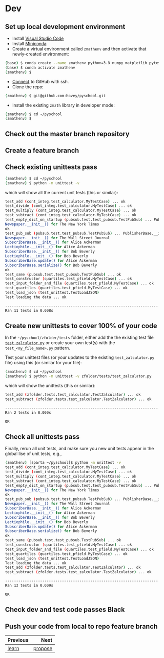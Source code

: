 # Dev

## Set up local development environment

* Install [Visual Studio Code](https://code.visualstudio.com/)
* Install [Miniconda](https://docs.conda.io/en/latest/miniconda.html)
* Create a virtual environment called `zmathenv` and then activate that newly-created environment:

```bash 
(base) $ conda create --name zmathenv python=3.8 numpy matplotlib pytest flake8 black
(base) $ conda activate zmathenv
(zmathenv) $
```

* [Connect](https://docs.github.com/en/free-pro-team@latest/github/authenticating-to-github/connecting-to-github-with-ssh) to GitHub with ssh.
* Clone the repo:

```bash
(zmathenv) $ git@github.com:hovey/pyschool.git
```

* Install the existing `zmath` library in developer mode:

```bash
(zmathenv) $ cd ~/pyschool
(zmathenv) $
```

## Check out the master branch repository

## Create a feature branch

## Check existing unittests pass

```bash
(zmathenv) $ cd ~/pyschool
(zmathenv) $ python -m unittest -v
```
which will show all the current unit tests (this or similar):
```bash
test_add (cont_integ.test_calculator.MyTestCase) ... ok
test_divide (cont_integ.test_calculator.MyTestCase) ... ok
test_multiply (cont_integ.test_calculator.MyTestCase) ... ok
test_subtract (cont_integ.test_calculator.MyTestCase) ... ok
test_empty_dict_on_startup (pubsub.test.test_pubsub.TestPubSub) ... PublisherBase.__init__() for The New York Times
Newspaper.__init__() for The New York Times
ok
test_pub_sub (pubsub.test.test_pubsub.TestPubSub) ... PublisherBase.__init__() for The Wall Street Journal
Newspaper.__init__() for The Wall Street Journal
SubscriberBase.__init__() for Alice Ackerman
Lectiophile.__init__() for Alice Ackerman
SubscriberBase.__init__() for Bob Beverly
Lectiophile.__init__() for Bob Beverly
SubscriberBase.update() for Alice Ackerman
SubscriberBase.serialize() for Bob Beverly
ok
test_same (pubsub.test.test_pubsub.TestPubSub) ... ok
test_constructor (quartiles.test_pfield.MyTestCase) ... ok
test_input_folder_and_file (quartiles.test_pfield.MyTestCase) ... ok
test_quartiles (quartiles.test_pfield.MyTestCase) ... ok
test_load_json (test_unittest.TestLoadJSON)
Test loading the data ... ok

----------------------------------------------------------------------
Ran 11 tests in 0.008s
```

## Create new unittests to cover 100% of your code

In the `~/pyschool/zfolder/tests` folder, either add the the existing test file [`test_zalculator.py`](../tests/test_zalculator.py) or create your own test(s) with the `test_<my_file_name>.py` pattern.

Test your unittest files (or your updates to the existing `test_zalculator.py` file) using this (or similar for your file):

```bash
(zmathenv) $ cd ~/pyschool
(zmathenv) $ python -m unittest -v zfolder/tests/test_zalculator.py
```
which will show the unittests (this or similar):

```bash
test_add (zfolder.tests.test_zalculator.TestZalculator) ... ok
test_subtract (zfolder.tests.test_zalculator.TestZalculator) ... ok

----------------------------------------------------------------------
Ran 2 tests in 0.000s

OK
```

## Check all unittests pass

Finally, rerun all unit tests, and make sure you new unit tests appear in the global lise of unit tests, e.g., 

```bash
(zmathenv) [sparta ~/pyschool]$ python -m unittest -v
test_add (cont_integ.test_calculator.MyTestCase) ... ok
test_divide (cont_integ.test_calculator.MyTestCase) ... ok
test_multiply (cont_integ.test_calculator.MyTestCase) ... ok
test_subtract (cont_integ.test_calculator.MyTestCase) ... ok
test_empty_dict_on_startup (pubsub.test.test_pubsub.TestPubSub) ... PublisherBase.__init__() for The New York Times
Newspaper.__init__() for The New York Times
ok
test_pub_sub (pubsub.test.test_pubsub.TestPubSub) ... PublisherBase.__init__() for The Wall Street Journal
Newspaper.__init__() for The Wall Street Journal
SubscriberBase.__init__() for Alice Ackerman
Lectiophile.__init__() for Alice Ackerman
SubscriberBase.__init__() for Bob Beverly
Lectiophile.__init__() for Bob Beverly
SubscriberBase.update() for Alice Ackerman
SubscriberBase.serialize() for Bob Beverly
ok
test_same (pubsub.test.test_pubsub.TestPubSub) ... ok
test_constructor (quartiles.test_pfield.MyTestCase) ... ok
test_input_folder_and_file (quartiles.test_pfield.MyTestCase) ... ok
test_quartiles (quartiles.test_pfield.MyTestCase) ... ok
test_load_json (test_unittest.TestLoadJSON)
Test loading the data ... ok
test_add (zfolder.tests.test_zalculator.TestZalculator) ... ok
test_subtract (zfolder.tests.test_zalculator.TestZalculator) ... ok

----------------------------------------------------------------------
Ran 13 tests in 0.009s

OK
```

## Check dev and test code passes Black

## Push your code from local to repo feature branch

| Previous |  Next |
|----------|------:|
| [learn](learn.md) | [propose](propose.md) | 
